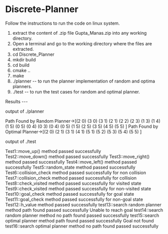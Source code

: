 # Discrete-Planner


Follow the instructions to run the code on linux system.

1. extract the content of .zip file Gupta_Manas.zip into any working directory.
2. Open a terminal and go to the working directory where the files are extracted.
3. cd Discrete_Planner 
4. mkdir build
5. cd build
6. cmake ..
7. make
8. ./planner -- to run the planner implementation of random and optima planners.
9. ./test    -- to run the test cases for random and optimal planner.



Results ---

output of ./planner

Path Found by Random Planner->[(2 0) (3 0) (3 1) (2 1) (2 2) (2 3) (1 3) (1 4) (1 5) (0 5) (0 4) (0 3) (0 4) (0 5) (1 5) (2 5) (3 5) (4 5) (5 5) ]
Path Found by Optimal Planner->[(2 0) (2 1) (3 1) (4 1) (5 1) (5 2) (5 3) (5 4) (5 5) ]


output of ./test

Test1::move_up() method passed successfully\
Test2::move_down() method passed successfully
Test3::move_right() method passed successfully
Test4::move_left() method passed successfully
Test5::random_state method passed successfully
Test6::collision_check method passed successfully for non collision
Test7::collision_check method passed successfully for collision
Test8::check_visited method passed successfully for visited state
Test9::check_visited method passed successfully for non-visited state
Test10::goal_check method passed successfully for goal state
Test11::goal_check method passed successfully for non-goal state
Test12::h_value method passed successfully
test13::search random planner method path found passed successfully
Unable to reach goal
test14::search random planner method no path found passed successfully
test15::search optimal planner method path found passed successfully
Goal not found
test16::search optimal planner method no path found passed successfully
